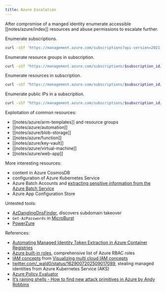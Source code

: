 ```yaml
---
title: Azure Escalation
---
```


After compromise of a manged identity enumerate accessible [[notes/azure/index]] resources and abuse permissions to escalate further.

Enumerate subscriptions.

~~~ bash
curl -sSf 'https://management.azure.com/subscriptions?api-version=2021-04-01' -H "Authorization: Bearer $arm_token" | jq -r '.value[]'
~~~

Enumerate resource groups in subscription.

~~~ bash
curl -sSf "https://management.azure.com/subscriptions/$subscription_id/resourceGroups?api-version=2021-04-01" -H "Authorization: Bearer $arm_token" | jq -r '.value[]'
~~~

Enumerate resources in subscription.

~~~ bash
curl -sSf "https://management.azure.com/subscriptions/$subscription_id/resources?api-version=2021-04-01" -H "Authorization: Bearer $arm_token" | jq -r '.value[]'
~~~

Enumerate public IPs in a subscription.

~~~ bash
curl -sSf "https://management.azure.com/subscriptions/$subscription_id/providers/Microsoft.Network/publicIPAddresses?api-version=2023-05-01" -H 'Content-Type: application/json' -H "Authorization: Bearer $arm_token" | jq -r '.value[]|{name: .name, address: .properties.ipAddress}'
~~~

Exploitation of common resources:

- [[notes/azure/arm-templates]] and resource groups
- [[notes/azure/automation]]
- [[notes/azure/blob-storage]]
- [[notes/azure/function]]
- [[notes/azure/key-vault]]
- [[notes/azure/virtual-machine]]
- [[notes/azure/web-app]]

More interesting resources:

- content in Azure CosmosDB
- configuration of Azure Kubernetes Service
- Azure Batch Accounts and [extracting sensitive information from the Azure Batch Service](https://www.netspi.com/blog/technical/cloud-penetration-testing/extracting-sensitive-information-from-azure-batch-service/)
- Azure App Configuration Store

Untested tools:

- [AzDanglingDnsFinder](https://github.com/davidokeyode/AzDanglingDnsFinder), discovers subdomain takeover
- `Get-AzPasswords` in [MicroBurst](https://github.com/NetSPI/MicroBurst)
- [PowerZure](https://github.com/hausec/powerzure)

References:

- [Automating Managed Identity Token Extraction in Azure Container Registries](https://www.netspi.com/blog/technical/cloud-penetration-testing/automating-managed-identity-token-extraction-in-azure-container-registries/)
- [Azure built-in roles](https://learn.microsoft.com/en-us/azure/role-based-access-control/built-in-roles), comprehensive list of Azure RBAC roles
- [IAM concepts](./azure-iam-concepts.pdf) from [Visualizing multi cloud IAM concepts](http://web.archive.org/web/20221212203821/https://scribe.rip/@julian-wieg/visualizing-multi-cloud-iam-concepts-63525967c0a7)
- [twitter.com/_wald0/status/1629007202509017089](https://twitter.com/_wald0/status/1629007202509017089), stealing managed identities from Azure Kubernetes Service (AKS)
- [Azure Policy Evaluator](https://azure.permissions.cloud/policyevaluator)
- [It’s raining shells - How to find new attack primitives in Azure by Andy Robbins](https://www.youtube.com/watch?v=a09_5SCPBZ0)
